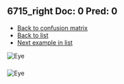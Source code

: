 ## 6715_right Doc: 0 Pred: 0
- [Back to confusion matrix](https://github.com/juliandewit/kaggle_retinopathy/blob/master/matrix.md)
- [Back to list](https://github.com/juliandewit/kaggle_retinopathy/blob/master/lists/00/list.md)
- [Next example in list](https://github.com/juliandewit/kaggle_retinopathy/blob/master/lists/00/67/6724_left.md)

![Eye](https://retinopaty.blob.core.windows.net/size1024/6715_right_0.jpeg)

### 

![Eye]()
